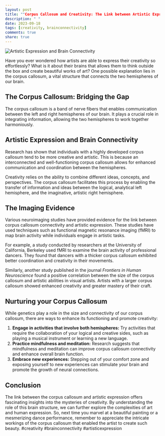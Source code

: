 ```yaml
---
layout: post
title: ""Corpus Callosum and Creativity: The Link between Artistic Expression and Brain Connectivity""
description: " "
date: 2023-09-18
tags: [creativity, brainconnectivity]
comments: true
share: true
---
```


![Artistic Expression and Brain Connectivity](https://example.com/artistic-expression-brain-connectivity.jpg)

Have you ever wondered how artists are able to express their creativity so effortlessly? What is it about their brains that allows them to think outside the box and create beautiful works of art? One possible explanation lies in the corpus callosum, a vital structure that connects the two hemispheres of our brain.

## The Corpus Callosum: Bridging the Gap

The corpus callosum is a band of nerve fibers that enables communication between the left and right hemispheres of our brain. It plays a crucial role in integrating information, allowing the two hemispheres to work together harmoniously.

## Artistic Expression and Brain Connectivity

Research has shown that individuals with a highly developed corpus callosum tend to be more creative and artistic. This is because an interconnected and well-functioning corpus callosum allows for enhanced communication and coordination between the hemispheres.

Creativity relies on the ability to combine different ideas, concepts, and perspectives. The corpus callosum facilitates this process by enabling the transfer of information and ideas between the logical, analytical left hemisphere, and the imaginative, artistic right hemisphere.

## The Imaging Evidence

Various neuroimaging studies have provided evidence for the link between corpus callosum connectivity and artistic expression. These studies have used techniques such as functional magnetic resonance imaging (fMRI) to map brain activity while individuals engage in artistic tasks.

For example, a study conducted by researchers at the University of California, Berkeley used fMRI to examine the brain activity of professional dancers. They found that dancers with a thicker corpus callosum exhibited better coordination and creativity in their movements.

Similarly, another study published in the journal *Frontiers in Human Neuroscience* found a positive correlation between the size of the corpus callosum and artistic abilities in visual artists. Artists with a larger corpus callosum showed enhanced creativity and greater mastery of their craft.

## Nurturing your Corpus Callosum

While genetics play a role in the size and connectivity of our corpus callosum, there are ways to enhance its functioning and promote creativity:

1. **Engage in activities that involve both hemispheres:** Try activities that require the collaboration of your logical and creative sides, such as playing a musical instrument or learning a new language.
2. **Practice mindfulness and meditation:** Research suggests that mindfulness and meditation can improve corpus callosum connectivity and enhance overall brain function.
3. **Embrace new experiences:** Stepping out of your comfort zone and exposing yourself to new experiences can stimulate your brain and promote the growth of neural connections.

## Conclusion

The link between the corpus callosum and artistic expression offers fascinating insights into the mysteries of creativity. By understanding the role of this brain structure, we can further explore the complexities of art and human expression. So, next time you marvel at a beautiful painting or a mesmerizing dance performance, remember to appreciate the intricate workings of the corpus callosum that enabled the artist to create such beauty. #creativity #brainconnectivity #artisticexpression